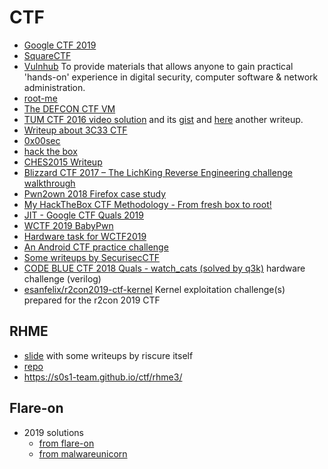 # CTF

 - [Google CTF 2019](https://capturetheflag.withgoogle.com)
 - [SquareCTF](https://squarectf.com)
 - [Vulnhub](https://www.vulnhub.com/) To provide materials that allows anyone to gain
   practical 'hands-on' experience in digital security, computer software & network administration.
 - [root-me](https://www.root-me.org)
 - [The DEFCON CTF VM](http://fuzyll.com/2016/the-defcon-ctf-vm/)
 - [TUM CTF 2016 video solution](https://www.youtube.com/watch?v=y69uIxU0eI8) and its [gist](https://gist.github.com/LiveOverflow/3bd87ba4ffc48bda07d82eb4223911fa)
   and [here](https://anee.me/writeup-for-zwiebel-tum-ctf-2016-e312fc129037) another writeup.
 - [Writeup about 3C33 CTF](http://bruce30262.logdown.com/tags/33C3)
 - [0x00sec](https://0x00sec.org)
 - [hack the box](https://www.hackthebox.eu)
 - [CHES2015 Writeup](http://wiki.yobi.be/wiki/CHES2015_Writeup)
 - [Blizzard CTF 2017 – The LichKing Reverse Engineering challenge walkthrough](http://0xeb.net/2018/02/blizzard-ctf-2017-the-lichking-reverse-engineering-challenge-walkthrough/)
 - [Pwn2own 2018 Firefox case study](http://blogs.360.cn/blog/how-to-kill-a-firefox-en/)
 - [My HackTheBox CTF Methodology - From fresh box to root!](https://0x00sec.org/t/my-hackthebox-ctf-methodology-from-fresh-box-to-root/13980)
 - [JIT - Google CTF Quals 2019](https://devcraft.io/2019/06/24/jit-google-ctf-quals-2019.html)
 - [WCTF 2019 BabyPwn](https://theromanxpl0it.github.io/articles/2019/07/06/WCTF-babypwn.html)
 - [Hardware task for WCTF2019](https://github.com/q3k/tpm2137)
 - [An Android CTF practice challenge](https://github.com/tlamb96/kgb_messenger)
 - [Some writeups by SecurisecCTF](https://www.securisec.com/writeups/)
 - [CODE BLUE CTF 2018 Quals - watch_cats (solved by q3k)](https://blog.dragonsector.pl/2018/08/code-blue-ctf-2018-quals-watchcats.html) hardware challenge (verilog)
 - [esanfelix/r2con2019-ctf-kernel](https://github.com/esanfelix/r2con2019-ctf-kernel) Kernel exploitation challenge(s) prepared for the r2con 2019 CTF

## RHME

 - [slide](https://insomnihack.ch/wp-content/uploads/2017/04/AM-ESF-rhme2.pdf) with some writeups by riscure itself
 - [repo](https://github.com/Riscure/Rhme-2017)
 - https://s0s1-team.github.io/ctf/rhme3/

## Flare-on

 - 2019 solutions
   - [from flare-on](https://www.fireeye.com/blog/threat-research/2019/09/2019-flare-on-challenge-solutions.html)
   - [from malwareunicorn](https://malwareunicorn.org/workshops/flareon6_2019.html)
